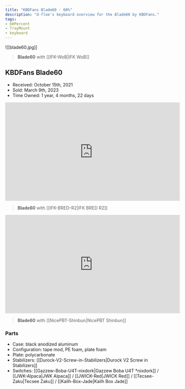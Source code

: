 ```yaml
---
title: "KBDFans Blade60 - 60%"
description: "d-floe's keyboard overview for the Blade60 by KBDFans."
tags:
- 60Percent
- TrayMount
- keyboard
---
```


![[blade60.jpg]]

> **Blade60** with [[IFK-WoB|IFK WoB]]

## KBDFans Blade60

- Received: October 15th, 2021
- Sold: March 9th, 2023
- Time Owned: 1 year, 4 months, 22 days

<iframe width="560" height="315" src="https://www.youtube-nocookie.com/embed/bti6vvykF1w" title="YouTube video player" frameborder="0" allow="accelerometer; autoplay; clipboard-write; encrypted-media; gyroscope; picture-in-picture; web-share" allowfullscreen></iframe>

> **Blade60** with [[IFK-BRED-R2|IFK BRED R2]]

<iframe width="560" height="315" src="https://www.youtube-nocookie.com/embed/EPrUcKmqydE" title="YouTube video player" frameborder="0" allow="accelerometer; autoplay; clipboard-write; encrypted-media; gyroscope; picture-in-picture; web-share" allowfullscreen></iframe>

> **Blade60** with [[NicePBT-Shinbun|NicePBT Shinbun]]

### Parts

- Case: black anodized aluminum
- Configuration: tape mod, PE foam, plate foam
- Plate: polycarbonate
- Stabilizers: [[Durock-V2-Screw-in-Stabilizers|Durock V2 Screw in Stabilizers]]
- Switches: [[Gazzew-Boba-U4T-nixdork|Gazzew Boba U4T *nixdork]] / [[JWK-Alpaca|JWK Alpaca]] / [[JWICK-Red|JWICK Red]] / [[Tecsee-Zaku|Tecsee Zaku]] / [[Kailh-Box-Jade|Kailh Box Jade]]
